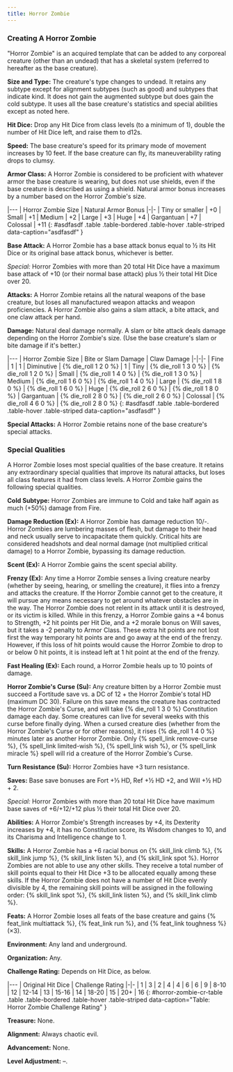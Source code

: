 ```yaml
---
title: Horror Zombie
---
```


### Creating A Horror Zombie

&quot;Horror Zombie&quot; is an acquired template that can be added to any corporeal creature (other than an undead) that has a skeletal system (referred to hereafter as the base creature).

**Size and Type:** The creature's type changes to undead. It retains any subtype except for alignment subtypes (such as good) and subtypes that indicate kind. It does not gain the augmented subtype but does gain the cold subtype. It uses all the base creature's statistics and special abilities except as noted here.

**Hit Dice:** Drop any Hit Dice from class levels (to a minimum of 1), double the number of Hit Dice left, and raise them to d12s.

**Speed:** The base creature's speed for its primary mode of movement increases by 10 feet. If the base creature can fly, its maneuverability rating drops to clumsy.

**Armor Class:** A Horror Zombie is considered to be proficient with whatever armor the base creature is wearing, but does not use shields, even if the base creature is described as using a shield. Natural armor bonus increases by a number based on the Horror Zombie's size.

|---
| Horror Zombie Size | Natural Armor Bonus
|-|-
| Tiny or smaller | +0
| Small | +1
| Medium | +2
| Large | +3
| Huge | +4
| Gargantuan | +7
| Colossal | +11
{: #asdfasdf .table .table-bordered .table-hover .table-striped data-caption="asdfasdf" }

**Base Attack:** A Horror Zombie has a base attack bonus equal to &#189; its Hit Dice or its original base attack bonus, whichever is better.

_Special:_ Horror Zombies with more than 20 total Hit Dice have a maximum base attack of +10 (or their normal base attack) plus &#189; their total Hit Dice over 20.

**Attacks:** A Horror Zombie retains all the natural weapons of the base creature, but loses all manufactured weapon attacks and weapon proficiencies. A Horror Zombie also gains a slam attack, a bite attack, and one claw attack per hand.

**Damage:** Natural deal damage normally. A slam or bite attack deals damage depending on the Horror Zombie's size. (Use the base creature's slam or bite damage if it's better.)

|---
| Horror Zombie Size | Bite or Slam Damage | Claw Damage
|-|-|-
| Fine | 1 | 1
| Diminutive | {% die_roll 1 2 0 %} | 1
| Tiny | {% die_roll 1 3 0 %} | {% die_roll 1 2 0 %}
| Small | {% die_roll 1 4 0 %} | {% die_roll 1 3 0 %}
| Medium | {% die_roll 1 6 0 %} | {% die_roll 1 4 0 %}
| Large | {% die_roll 1 8 0 %} | {% die_roll 1 6 0 %}
| Huge | {% die_roll 2 6 0 %} | {% die_roll 1 8 0 %}
| Gargantuan | {% die_roll 2 8 0 %} | {% die_roll 2 6 0 %}
| Colossal | {% die_roll 4 6 0 %} | {% die_roll 2 8 0 %}
{: #asdfasdf .table .table-bordered .table-hover .table-striped data-caption="asdfasdf" }

**Special Attacks:** A Horror Zombie retains none of the base creature's special attacks.

### Special Qualities

A Horror Zombie loses most special qualities of the base creature. It retains any extraordinary special qualities that improve its natural attacks, but loses all class features it had from class levels. A Horror Zombie gains the following special qualities.

**Cold Subtype:** Horror Zombies are immune to Cold and take half again as much (+50%) damage from Fire.

**Damage Reduction (Ex):** A Horror Zombie has damage reduction 10/-. Horror Zombies are lumbering masses of flesh, but damage to their head and neck usually serve to incapacitate them quickly. Critical hits are considered headshots and deal normal damage (not multiplied critical damage) to a Horror Zombie, bypassing its damage reduction.

**Scent (Ex):** A Horror Zombie gains the scent special ability.

**Frenzy (Ex):** Any time a Horror Zombie senses a living creature nearby (whether by seeing, hearing, or smelling the creature), it flies into a frenzy and attacks the creature. If the Horror Zombie cannot get to the creature, it will pursue any means necessary to get around whatever obstacles are in the way. The Horror Zombie does not relent in its attack until it is destroyed, or its victim is killed. While in this frenzy, a Horror Zombie gains a +4 bonus to Strength, +2 hit points per Hit Die, and a +2 morale bonus on Will saves, but it takes a -2 penalty to Armor Class. These extra hit points are not lost first the way temporary hit points are and go away at the end of the frenzy. However, if this loss of hit points would cause the Horror Zombie to drop to or below 0 hit points, it is instead left at 1 hit point at the end of the frenzy.

**Fast Healing (Ex):** Each round, a Horror Zombie heals up to 10 points of damage.

**Horror Zombie's Curse (Su):** Any creature bitten by a Horror Zombie must succeed a Fortitude save vs. a DC of 12 + the Horror Zombie's total HD (maximum DC 30). Failure on this save means the creature has contracted the Horror Zombie's Curse, and will take {% die_roll 1 3 0 %} Constitution damage each day. Some creatures can live for several weeks with this curse before finally dying. When a cursed creature dies (whether from the Horror Zombie's Curse or for other reasons), it rises {% die_roll 1 4 0 %} minutes later as another Horror Zombie. Only {% spell_link remove-curse %}, {% spell_link limited-wish %}, {% spell_link wish %}, or {% spell_link miracle %} spell will rid a creature of the Horror Zombie's Curse.

**Turn Resistance (Su):** Horror Zombies have +3 turn resistance.

**Saves:** Base save bonuses are Fort +&#8531; HD, Ref +&#189; HD +2, and Will +&#189; HD + 2.

_Special:_ Horror Zombies with more than 20 total Hit Dice have maximum base saves of +6/+12/+12 plus &#189; their total Hit Dice over 20.

**Abilities:** A Horror Zombie's Strength increases by +4, its Dexterity increases by +4, it has no Constitution score, its Wisdom changes to 10, and its Charisma and Intelligence change to 1.

**Skills:** A Horror Zombie has a +6 racial bonus on {% skill_link climb %}, {% skill_link jump %}, {% skill_link listen %}, and {% skill_link spot %}. Horror Zombies are not able to use any other skills. They receive a total number of skill points equal to their Hit Dice +3 to be allocated equally among these skills. If the Horror Zombie does not have a number of Hit Dice evenly divisible by 4, the remaining skill points will be assigned in the following order: {% skill_link spot %}, {% skill_link listen %}, and {% skill_link climb %}.

**Feats:** A Horror Zombie loses all feats of the base creature and gains {% feat_link multiattack %}, {% feat_link run %}, and {% feat_link toughness %} (&times;3).

**Environment:** Any land and underground.

**Organization:** Any.

**Challenge Rating:** Depends on Hit Dice, as below.

|---
| Original Hit Dice | Challenge Rating
|-|-
| 1 | 3
| 2 | 4
| 4 | 6
| 6 | 9
| 8-10 | 12
| 12-14 | 13
| 15-16 | 14
| 18-20 | 15
| 20+ | 16
{: #horror-zombie-cr-table .table .table-bordered .table-hover .table-striped data-caption="Table: Horror Zombie Challenge Rating" }

**Treasure:** None.

**Alignment:** Always chaotic evil.

**Advancement:** None.

**Level Adjustment:** &ndash;.